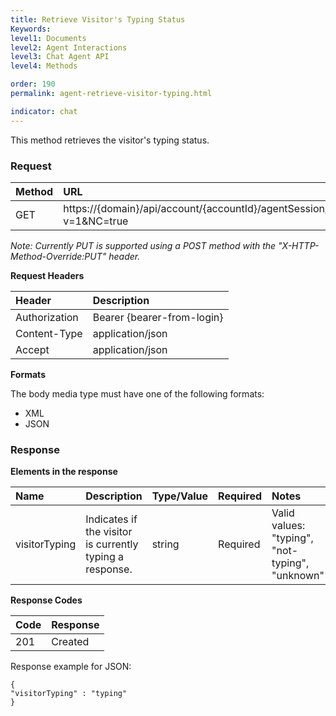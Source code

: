 ```yaml
---
title: Retrieve Visitor's Typing Status
Keywords:
level1: Documents
level2: Agent Interactions
level3: Chat Agent API
level4: Methods

order: 190
permalink: agent-retrieve-visitor-typing.html

indicator: chat
---
```


This method retrieves the visitor's typing status.

### Request

| Method | URL |
| :--- | :--- |
| GET | https://{domain}/api/account/{accountId}/agentSession/{agentSessionId}/chat/{chatId}/info/visitorTyping?v=1&NC=true |

*Note: Currently PUT is supported using a POST method with the "X-HTTP-Method-Override:PUT" header.* 

**Request Headers**

| Header | Description |
| :--- | :--- |
| Authorization| Bearer {bearer-from-login} |
| Content-Type | application/json |
| Accept | application/json |

**Formats**

The body media type must have one of the following formats:

- XML
- JSON

### Response

**Elements in the response**

| Name | Description | Type/Value | Required | Notes |
| :--- | :--- | :--- | :--- | :--- |
| visitorTyping | Indicates if the visitor is currently typing a response. | string | Required | Valid values: "typing", "not-typing", "unknown" |

**Response Codes**

| Code | Response |
| :--- | :--- |
| 201 |  Created |

Response example for JSON:

    {
    "visitorTyping" : "typing"
    }